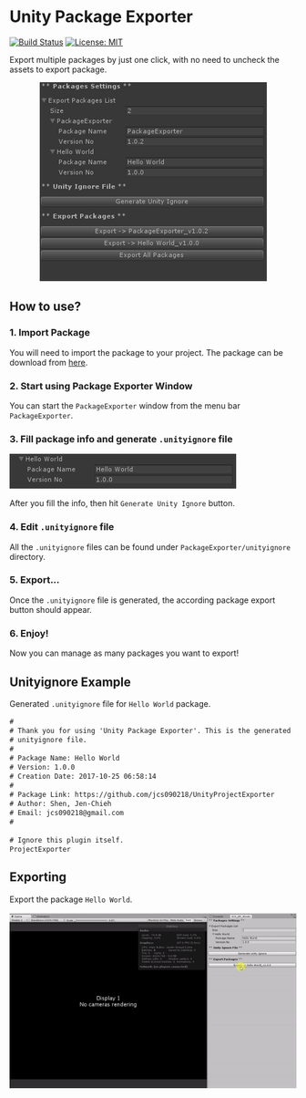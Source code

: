 # Unity Package Exporter #

[![Build Status](https://travis-ci.com/jcs090218/UnityPackageExporter.svg?branch=master)](https://travis-ci.com/jcs090218/UnityPackageExporter)
[![License: MIT](https://img.shields.io/badge/License-MIT-yellow.svg)](https://opensource.org/licenses/MIT)

Export multiple packages by just one click, with no need to 
uncheck the assets to export package.

<p align="center">
  <img src="./screenshot/package-manage.png"/>
</p>


## How to use? ##

### 1. Import Package ###
You will need to import the package to your project. The package 
can be download from [here](https://github.com/jcs090218/UnityPackageExporter/releases).

### 2. Start using Package Exporter Window ###
You can start the `PackageExporter` window from the menu bar `PackageExporter`.

### 3. Fill package info and generate `.unityignore` file ###
<img src="./screenshot/package-info.png"/>

After you fill the info, then hit `Generate Unity Ignore` button.

### 4. Edit `.unityignore` file ###
All the `.unityignore` files can be found under `PackageExporter/unityignore`
directory. 

### 5. Export... ###
Once the `.unityignore` file is generated, the according package 
export button should appear.

### 6. Enjoy! ###
Now you can manage as many packages you want to export!


## Unityignore Example ##
Generated `.unityignore` file for `Hello World` package.
```
# 
# Thank you for using 'Unity Package Exporter'. This is the generated 
# unityignore file.
# 
# Package Name: Hello World
# Version: 1.0.0
# Creation Date: 2017-10-25 06:58:14 
# 
# Package Link: https://github.com/jcs090218/UnityProjectExporter
# Author: Shen, Jen-Chieh
# Email: jcs090218@gmail.com
# 

# Ignore this plugin itself.
ProjectExporter

```


## Exporting ##
Export the package `Hello World`.
<p>
  <img src="./screenshot/export-package.gif"/>
</p>
